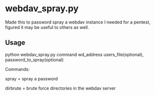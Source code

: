 # webdav_spray.py
Made this to password spray a webdav instance I needed for a pentest, figured it may be useful to others as well.

## Usage
python webdav_spray.py command wd_address users_file(optional), password_to_spray(optional)

Commands:

  spray = spray a password
  
  dirbrute = brute force directories in the webdav server
